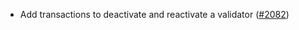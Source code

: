 - Add transactions to deactivate and reactivate a validator
  ([\#2082](https://github.com/anoma/namada/pull/2082))